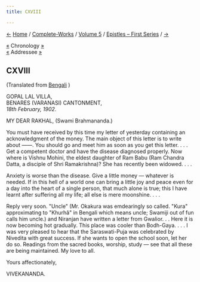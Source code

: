 ```yaml
---
title: CXVIII

---
```

<div>

[←](117_rakhal.htm) [Home](../../../index.htm) /
[Complete-Works](../../complete_works.htm) / [Volume
5](../volume_5_contents.htm) / [Epistles – First
Series](epistles_first_series_contents.htm) / [→](119_rakhal.htm)

  

[«](../../volume_9/letters_fifth_series/217_mrs_hansbrough.htm)
Chronology [»](119_rakhal.htm)  
[«](117_rakhal.htm) Addressee [»](119_rakhal.htm)

## CXVIII

(Translated from [Bengali](b8547e5118.pdf) )

GOPAL LAL VILLA,  
BENARES (VARANASI) CANTONMENT,  
*18th February, 1902*.

MY DEAR RAKHAL, (Swami Brahmananda.)

You must have received by this time my letter of yesterday containing an
acknowledgment of the money. The main object of this letter is to write
about ——. You should go and meet him as soon as you get this letter. . .
. Get a competent doctor and have the disease diagnosed properly. Now
where is Vishnu Mohini, the eldest daughter of Ram Babu (Ram Chandra
Datta, a disciple of Shri Ramakrishna)? She has recently been widowed. .
. .

Anxiety is worse than the disease. Give a little money — whatever is
needed. If in this hell of a world one can bring a little joy and peace
even for a day into the heart of a single person, that much alone is
true; this I have learnt after suffering all my life; all else is mere
moonshine. . . .

Reply very soon. "Uncle" (Mr. Okakura was emdearingly so called. "Kura"
approximating to "Khurhâ" in Bengali which means uncle; Swamiji out of
fun calls him uncle.) and Niranjan have written a letter from Gwalior. .
. Here it is now becoming hot gradually. This place was cooler than
Bodh-Gaya. . . . I was very pleased to hear that the Saraswati-Puja was
celebrated by Nivedita with great success. If she wants to open the
school soon, let her do so. Readings from the sacred books, worship,
study — see that all these are being maintained. My love to all.

Yours affectionately,

VIVEKANANDA.

</div>
